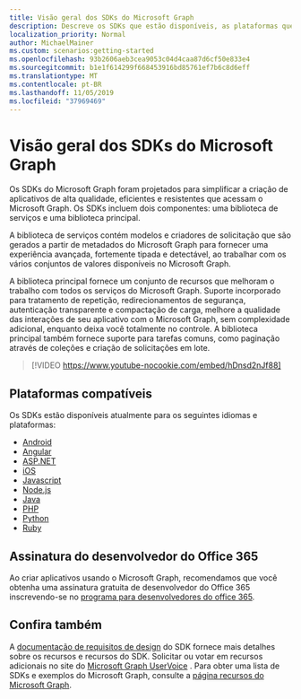 ```yaml
---
title: Visão geral dos SDKs do Microsoft Graph
description: Descreve os SDKs que estão disponíveis, as plataformas que eles dão suporte e o valor que eles fornecem aos desenvolvedores.
localization_priority: Normal
author: MichaelMainer
ms.custom: scenarios:getting-started
ms.openlocfilehash: 93b2606aeb3cea9053c04d4caa87d6cf50e833e4
ms.sourcegitcommit: b1e1f614299f668453916bd85761ef7b6c8d6eff
ms.translationtype: MT
ms.contentlocale: pt-BR
ms.lasthandoff: 11/05/2019
ms.locfileid: "37969469"
---
```

# <a name="microsoft-graph-sdks-overview"></a>Visão geral dos SDKs do Microsoft Graph

Os SDKs do Microsoft Graph foram projetados para simplificar a criação de aplicativos de alta qualidade, eficientes e resistentes que acessam o Microsoft Graph. Os SDKs incluem dois componentes: uma biblioteca de serviços e uma biblioteca principal.

A biblioteca de serviços contém modelos e criadores de solicitação que são gerados a partir de metadados do Microsoft Graph para fornecer uma experiência avançada, fortemente tipada e detectável, ao trabalhar com os vários conjuntos de valores disponíveis no Microsoft Graph.

A biblioteca principal fornece um conjunto de recursos que melhoram o trabalho com todos os serviços do Microsoft Graph. Suporte incorporado para tratamento de repetição, redirecionamentos de segurança, autenticação transparente e compactação de carga, melhore a qualidade das interações de seu aplicativo com o Microsoft Graph, sem complexidade adicional, enquanto deixa você totalmente no controle. A biblioteca principal também fornece suporte para tarefas comuns, como paginação através de coleções e criação de solicitações em lote.

> [!VIDEO https://www.youtube-nocookie.com/embed/hDnsd2nJf88]


## <a name="supported-platforms"></a>Plataformas compatíveis

Os SDKs estão disponíveis atualmente para os seguintes idiomas e plataformas:

- [Android](https://developer.microsoft.com/en-us/graph/get-started/android)
- [Angular](https://developer.microsoft.com/en-us/graph/get-started/angular)
- [ASP.NET](https://developer.microsoft.com/en-us/graph/get-started/asp.net)
- [iOS](https://developer.microsoft.com/en-us/graph/get-started/ios)
- [Javascript](https://developer.microsoft.com/en-us/graph/get-started/javascript)
- [Node.js](https://developer.microsoft.com/en-us/graph/get-started/node.js)
- [Java](https://developer.microsoft.com/en-us/graph/get-started/java)
- [PHP](https://developer.microsoft.com/en-us/graph/get-started/php)
- [Python](https://developer.microsoft.com/en-us/graph/get-started/python)
- [Ruby](https://developer.microsoft.com/en-us/graph/get-started/ruby)

## <a name="office-365-developer-subscription"></a>Assinatura do desenvolvedor do Office 365

Ao criar aplicativos usando o Microsoft Graph, recomendamos que você obtenha uma assinatura gratuita de desenvolvedor do Office 365 inscrevendo-se no [programa para desenvolvedores do office 365](https://aka.ms/OfficeDevProgram).

## <a name="see-also"></a>Confira também

A [documentação de requisitos de design](https://github.com/microsoftgraph/msgraph-sdk-design) do SDK fornece mais detalhes sobre os recursos e recursos do SDK. Solicitar ou votar em recursos adicionais no site do [Microsoft Graph UserVoice](https://microsoftgraph.uservoice.com) . Para obter uma lista de SDKs e exemplos do Microsoft Graph, consulte a [página recursos do Microsoft Graph](https://developer.microsoft.com/en-us/graph/gallery/?filterBy=Samples,SDKs).
